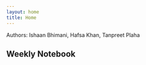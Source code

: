 ```yaml
---
layout: home
title: Home
---
```

Authors: Ishaan Bhimani, Hafsa Khan, Tanpreet Plaha

## Weekly Notebook
